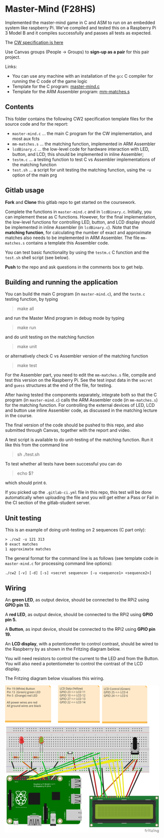 # Master-Mind (F28HS)

Implemented the master-mind game in C and ASM to run on an embedded system like raspberry Pi. We've compiled and tested this on a Raspberry Pi 3 Model B and it compiles successfully and passes all tests as expected.

The [CW specification is here](http://www.macs.hw.ac.uk/~hwloidl/Courses/F28HS/Coursework_F28HS_CW2_2024.pdf)

Use Canvas groups (People -> Groups) to **sign-up as a pair** for this pair project.

Links:

- You can use any machine with an installation of the `gcc` C compiler for running the C code of the game logic
- Template for the C program: [master-mind.c](master-mind.c)
- Template for the ARM Assembler program: [mm-matches.s](mm-matches.s)

## Contents

This folder contains the following CW2 specification template files for the source code and for the report:

- `master-mind.c` ... the main C program for the CW implementation, and most aux fcts
- `mm-matches.s` ... the matching function, implemented in ARM Assembler
- `lcdBinary.c` ... the low-level code for hardware interaction with LED, button, and LCD;
  this should be implemented in inline Assembler;
- `testm.c` ... a testing function to test C vs Assembler implementations of the matching function
- `test.sh` ... a script for unit testing the matching function, using the -u option of the main prg

## Gitlab usage

**Fork** and **Clone** this gitlab repo to get started on the coursework.

Complete the functions in `master-mind.c` and in `lcdBinary.c`. Initially, you can implement these as C
functions. However, for the final implementation, the low-level functions for controlling LED, button, and
LCD display should be implemented in inline Assembler (in `lcdBinary.c`). Note that the **matching function**,
for calculating the number of exact and approximate matches also needs to be implemented in ARM Assembler.
The file `mm-matches.s` contains a template this Assembler code.

You can test basic functionality by using the `testm.c` C function and the `test.sh` shell script (see below).

**Push** to the repo and ask questions in the comments box to get help.

## Building and running the application

You can build the main C program (in `master-mind.c`), and the `testm.c` testing function, by typing

> make all

and run the Master Mind program in debug mode by typing

> make run

and do unit testing on the matching function

> make unit

or alternatively check C vs Assembler version of the matching function

> make test

For the Assembler part, you need to edit the `mm-matches.s` file, compile and test this version on the Raspberry Pi.
See the test input data in the `secret` and `guess` structures at the end of the file, for testing.

After having tested the components separately, integrate both so that the C program (in `master-mind.c`)
calls the ARM Assembler code (in `mm-matches.s`) for the matching function.
For controlling the external devices of LED, LCD and button use inline Assembler code, as discussed in
the matching lecture in the course.

The final version of the code should be pushed to this repo, and also submitted through Canvas, together with the report and video.

A test script is available to do unit-testing of the matching function. Run it like this from the command line

> sh ./test.sh

To test whether all tests have been successful you can do

> echo $?

which should print `0`.

If you picked up the `.gitlab-ci.yml` file in this repo, this test will be done automatically when uploading the file and you will get either a Pass or Fail in the CI section of the gitlab-student server.

## Unit testing

This is an example of doing unit-testing on 2 sequences (C part only):

```
> ./cw2 -u 121 313
0 exact matches
1 approximate matches
```

The general format for the command line is as follows (see template code in `master-mind.c` for processing command line options):

```
./cw2 [-v] [-d] [-s] <secret sequence> [-u <sequence1> <sequence2>]
```

## Wiring

An **green LED**, as output device, should be connected to the RPi2 using **GPIO pin 13.**

A **red LED**, as output device, should be connected to the RPi2 using **GPIO pin 5.**

A **Button**, as input device, should be connected to the RPi2 using **GPIO pin 19.**

An **LCD display**, with a potentiometer to control contrast, should be wired to the
Raspberry by as shown in the Fritzing diagram below.

You will need resistors to control the current to the LED and from the Button. You
will also need a potentiometer to control the contrast of the LCD display.

The Fritzing diagram below visualises this wiring.

![Fritzing Diagram](fritz_CW2_2020_bb.png "Fritzing Diagram with LED and Button")
